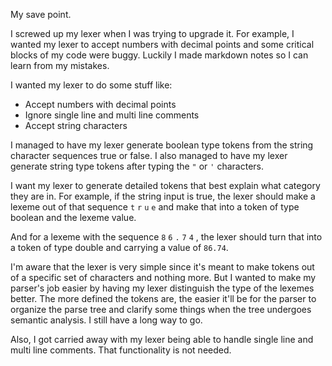 My save point.

I screwed up my lexer when I was trying to upgrade it. For example, I wanted my lexer to accept numbers with decimal points and some critical blocks of my code were buggy. Luckily I made markdown notes so I can learn from my mistakes.

I wanted my lexer to do some stuff like:

* Accept numbers with decimal points
* Ignore single line and multi line comments
* Accept string characters

I managed to have my lexer generate boolean type tokens from the string character sequences true or false.
I also managed to have my lexer generate string type tokens after typing the `"` or `'` characters.

I want my lexer to generate detailed tokens that best explain what category they are in. For example, if the string input is true, the lexer should make a lexeme out of that sequence `t` `r` `u` `e` and make that into a token of type boolean and the lexeme value. 

And for a lexeme with the sequence `8` `6` `.` `7` `4` , the lexer should turn that into a token of type double and carrying a value of `86.74`.

I'm aware that the lexer is very simple since it's meant to make tokens out of a specific set of characters and nothing more. But I wanted to make my parser's job easier by having my lexer distinguish the type of the lexemes better. The more defined the tokens are, the easier it'll be for the parser to organize the parse tree and clarify some things when the tree undergoes semantic analysis. I still have a long way to go.


Also, I got carried away with my lexer being able to handle single line and multi line comments. That functionality is not needed.




